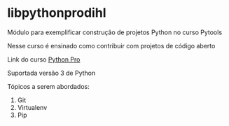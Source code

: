 # libpythonprodihl
Módulo para exemplificar construção de projetos Python no curso Pytools

Nesse curso é ensinado como contribuir com projetos de código aberto

Link do curso [Python Pro](https://python.pro.br)

Suportada versão 3 de Python

Tópicos a serem abordados:

1. Git
2. Virtualenv
3. Pip


